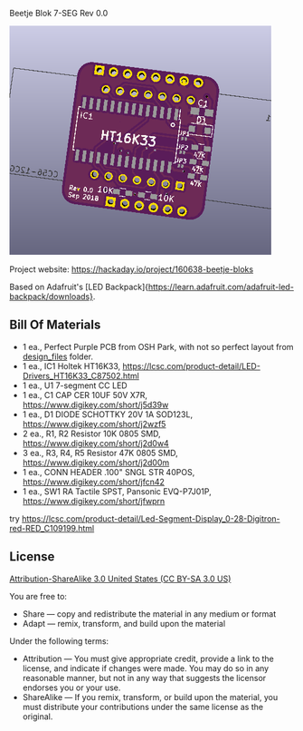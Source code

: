 Beetje Blok 7-SEG Rev 0.0

![Beetje Block](project.png) 

Project website: https://hackaday.io/project/160638-beetje-bloks

Based on Adafruit's [LED Backpack]{https://learn.adafruit.com/adafruit-led-backpack/downloads}. 

Bill Of Materials
----------------
  
- 1 ea., Perfect Purple PCB from OSH Park, with not so perfect layout from [design_files](design_files/) folder.
- 1 ea., IC1 Holtek HT16K33, https://lcsc.com/product-detail/LED-Drivers_HT16K33_C87502.html
- 1 ea., U1 7-segment CC LED
- 1 ea., C1 CAP CER 10UF 50V X7R, https://www.digikey.com/short/j5d39w 
- 1 ea., D1 DIODE SCHOTTKY 20V 1A SOD123L, https://www.digikey.com/short/j2wzf5
- 2 ea., R1, R2 Resistor 10K 0805 SMD, https://www.digikey.com/short/j2d0w4
- 3 ea., R3, R4, R5 Resistor 47K 0805 SMD, https://www.digikey.com/short/j2d00m 
- 1 ea., CONN HEADER .100" SNGL STR 40POS, https://www.digikey.com/short/jfcn42
- 1 ea., SW1 RA Tactile SPST, Pansonic EVQ-P7J01P, https://www.digikey.com/short/jfwprn

try https://lcsc.com/product-detail/Led-Segment-Display_0-28-Digitron-red-RED_C109199.html

License
----------------
[Attribution-ShareAlike 3.0 United States (CC BY-SA 3.0 US)](https://creativecommons.org/licenses/by-sa/3.0/us/)

You are free to:

- Share — copy and redistribute the material in any medium or format
- Adapt — remix, transform, and build upon the material

Under the following terms:

- Attribution — You must give appropriate credit, provide a link to the license, and indicate if changes were made. You may do so in any reasonable manner, but not in any way that suggests the licensor endorses you or your use.
- ShareAlike — If you remix, transform, or build upon the material, you must distribute your contributions under the same license as the original.